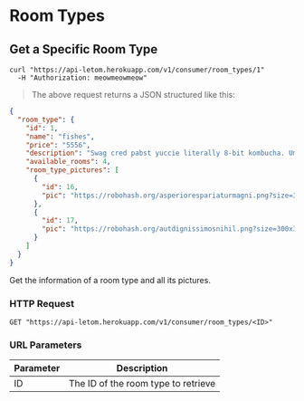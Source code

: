 # Room Types

## Get a Specific Room Type

```shell
curl "https://api-letom.herokuapp.com/v1/consumer/room_types/1"
  -H "Authorization: meowmeowmeow"
```

> The above request returns a JSON structured like this:

```json
{
  "room_type": {
    "id": 1,
    "name": "fishes",
    "price": "5556",
    "description": "Swag cred pabst yuccie literally 8-bit kombucha. Umami health whatever jean shorts keffiyeh chicharrones. Scenester vegan normcore disrupt small batch tofu sustainable. Humblebrag pop-up franzen.",
    "available_rooms": 4,
    "room_type_pictures": [
      {
        "id": 16,
        "pic": "https://robohash.org/asperiorespariaturmagni.png?size=300x300&set=set1"
      },
      {
        "id": 17,
        "pic": "https://robohash.org/autdignissimosnihil.png?size=300x300&set=set1"
      }
    ]
  }
}
```

Get the information of a room type and all its pictures.

### HTTP Request

`GET "https://api-letom.herokuapp.com/v1/consumer/room_types/<ID>"`

### URL Parameters

Parameter | Description
--------- | -----------
ID | The ID of the room type to retrieve
